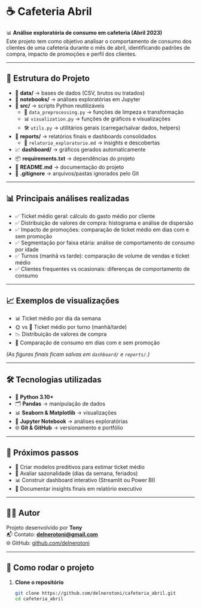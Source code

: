 # ☕ Cafeteria Abril

📊 **Análise exploratória de consumo em cafeteria (Abril 2023)**  
Este projeto tem como objetivo analisar o comportamento de consumo dos clientes de uma cafeteria durante o mês de abril, identificando padrões de compra, impacto de promoções e perfil dos clientes.

---

## 📂 Estrutura do Projeto

- 📁 **data/** → bases de dados (CSV, brutos ou tratados)  
- 📓 **notebooks/** → análises exploratórias em Jupyter  
- 🐍 **src/** → scripts Python reutilizáveis  
  - 🧹 `data_preprocessing.py` → funções de limpeza e transformação  
  - 📊 `visualization.py` → funções de gráficos e visualizações  
  - 🛠️ `utils.py` → utilitários gerais (carregar/salvar dados, helpers)  
- 📑 **reports/** → relatórios finais e dashboards consolidados  
  - 📝 `relatorio_exploratorio.md` → insights e descobertas  
- 📈 **dashboard/** → gráficos gerados automaticamente  
- 📦 **requirements.txt** → dependências do projeto  
- 📘 **README.md** → documentação do projeto  
- 🚫 **.gitignore** → arquivos/pastas ignorados pelo Git  

---

## 📊 Principais análises realizadas

- ✅ Ticket médio geral: cálculo do gasto médio por cliente  
- ✅ Distribuição de valores de compra: histograma e análise de dispersão  
- ✅ Impacto de promoções: comparação de ticket médio em dias com e sem promoção  
- ✅ Segmentação por faixa etária: análise de comportamento de consumo por idade  
- ✅ Turnos (manhã vs tarde): comparação de volume de vendas e ticket médio  
- ✅ Clientes frequentes vs ocasionais: diferenças de comportamento de consumo  

---

## 📈 Exemplos de visualizações

- 📊 Ticket médio por dia da semana  
- 🌞 vs 🌙 Ticket médio por turno (manhã/tarde)  
- 📉 Distribuição de valores de compra  
- 🎯 Comparação de consumo em dias com e sem promoção  

*(As figuras finais ficam salvas em `dashboard/` e `reports/`.)*

---

## 🛠️ Tecnologias utilizadas

- 🐍 **Python 3.10+**  
- 🗂️ **Pandas** → manipulação de dados  
- 📊 **Seaborn & Matplotlib** → visualizações  
- 📓 **Jupyter Notebook** → análises exploratórias  
- 🌐 **Git & GitHub** → versionamento e portfólio  

---

## 📌 Próximos passos

- 🔮 Criar modelos preditivos para estimar ticket médio  
- 📅 Avaliar sazonalidade (dias da semana, feriados)  
- 📊 Construir dashboard interativo (Streamlit ou Power BI)  
- 📝 Documentar insights finais em relatório executivo  

---

## 👨‍💻 Autor

Projeto desenvolvido por **Tony**  
📬 Contato: **delnerotoni@gmail.com**  
🌐 GitHub: [github.com/delnerotoni](https://github.com/delnerotoni)

---

## 🚀 Como rodar o projeto

1. **Clone o repositório**
   ```bash
   git clone https://github.com/delnerotoni/cafeteria_abril.git
   cd cafeteria_abril


